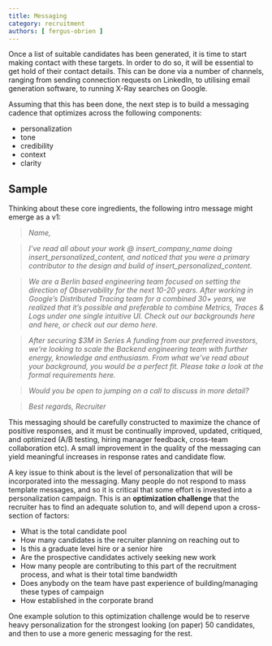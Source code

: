 ```yaml
---
title: Messaging
category: recruitment
authors: [ fergus-obrien ]
---
```


<!-- How does a recruiter establish contact with potential candidates? -->

Once a list of suitable candidates has been generated, it is time to start making contact with these targets. In order to do so, it will be essential to get hold of their contact details. This can be done via a number of channels, ranging from sending connection requests on LinkedIn, to utilising email generation software, to running X-Ray searches on Google.

Assuming that this has been done, the next step is to build a messaging cadence that optimizes across the following components:
* personalization
* tone
* credibility
* context
* clarity

<!-- Level of personalization, when do you personalize per person, vs when the message is personalized for the niche (query group) -->


## Sample

Thinking about these core ingredients, the following intro message might emerge as a v1:

> *Name,*

> *I’ve read all about your work @ insert_company_name doing insert_personalized_content, and noticed that you were a primary contributor to the design and build of insert_personalized_content.*

> *We are a Berlin based engineering team focused on setting the direction of Observability for the next 10-20 years. After working in Google’s Distributed Tracing team for a combined 30+ years, we realized that it’s possible and preferable to combine Metrics, Traces & Logs under one single intuitive UI. Check out our backgrounds here and here, or check out our demo here.*

> *After securing $3M in Series A funding from our preferred investors, we’re looking to scale the Backend engineering team with further energy, knowledge and enthusiasm. From what we’ve read about your background, you would be a perfect fit. Please take a look at the formal requirements here.*

> *Would you be open to jumping on a call to discuss in more detail?*

> *Best regards,*
> *Recruiter* 

This messaging should be carefully constructed to maximize the chance of positive responses, and it must be continually improved, updated, critiqued, and optimized (A/B testing, hiring manager feedback, cross-team collaboration etc). A small improvement in the quality of the messaging can yield meaningful increases in response rates and candidate flow.

A key issue to think about is the level of personalization that will be incorporated into the messaging. Many people do not respond to mass template messages, and so it is critical that some effort is invested into a personalization campaign. This is an **optimization challenge** that the recruiter has to find an adequate solution to, and will depend upon a cross-section of factors:
* What is the total candidate pool
* How many candidates is the recruiter planning on reaching out to
* Is this a graduate level hire or a senior hire
* Are the prospective candidates actively seeking new work
* How many people are contributing to this part of the recruitment process, and what is their total time bandwidth
* Does anybody on the team have past experience of building/managing these types of campaign
* How established in the corporate brand

One example solution to this optimization challenge would be to reserve heavy personalization for the strongest looking (on paper) 50 candidates, and then to use a more generic messaging for the rest.

<!-- TODO: VC: Move over to templates section, the template will be referenced  -->
